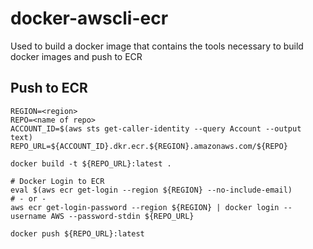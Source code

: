 # docker-awscli-ecr

Used to build a docker image that contains the tools necessary to build docker images and push
to ECR

## Push to ECR

```
REGION=<region>
REPO=<name of repo>
ACCOUNT_ID=$(aws sts get-caller-identity --query Account --output text)
REPO_URL=${ACCOUNT_ID}.dkr.ecr.${REGION}.amazonaws.com/${REPO}

docker build -t ${REPO_URL}:latest .

# Docker Login to ECR
eval $(aws ecr get-login --region ${REGION} --no-include-email)
# - or -
aws ecr get-login-password --region ${REGION} | docker login --username AWS --password-stdin ${REPO_URL}

docker push ${REPO_URL}:latest
```